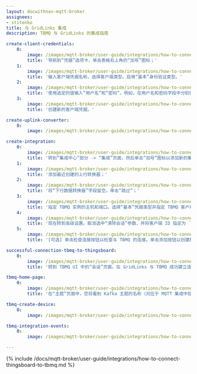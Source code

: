 ```yaml
---
layout: docwithnav-mqtt-broker
assignees:
- stitenko
title: 与 GridLinks 集成
description: TBMQ 与 GridLinks 的集成指南

create-client-credentials:
    0:
        image: /images/mqtt-broker/user-guide/integrations/how-to-connect-tbqm-to-thingsboard/tbmq-add-client-credentials-1-pe.png
        title: '导航到“凭据”选项卡，单击表格右上角的“加号”图标；'
    1:
        image: /images/mqtt-broker/user-guide/integrations/how-to-connect-tbqm-to-thingsboard/tbmq-add-client-credentials-2-pe.png
        title: '输入客户端凭据名称，选择客户端类型。启用“基本”身份验证类型。'
    2:
        image: /images/mqtt-broker/user-guide/integrations/how-to-connect-tbqm-to-thingsboard/tbmq-add-client-credentials-3-pe.png
        title: '使用选定的值输入“用户名”和“密码”。例如，在用户名和密码字段中分别使用 `tb-pe` 和 `secret` 值。单击“添加”以保存凭据。'
    3:
        image: /images/mqtt-broker/user-guide/integrations/how-to-connect-tbqm-to-thingsboard/tbmq-add-client-credentials-4-pe.png
        title: '创建新的客户端凭据。'

create-uplink-converter:
    0:
        image: /images/mqtt-broker/user-guide/integrations/how-to-connect-tbqm-to-thingsboard/tbmq-uplink-converter-tbel-1-pe.png

create-integration:
    0:
        image: /images/mqtt-broker/user-guide/integrations/how-to-connect-tbqm-to-thingsboard/tbmq-integration-add-integration-1-pe.png
        title: '转到“集成中心”部分 -> “集成”页面，然后单击“加号”图标以添加新的集成。将其命名为“MQTT 集成”，选择类型“MQTT”；'
    1:
        image: /images/mqtt-broker/user-guide/integrations/how-to-connect-tbqm-to-thingsboard/tbmq-integration-add-integration-2-pe.png
        title: '添加最近创建的上行转换器；'
    2:
        image: /images/mqtt-broker/user-guide/integrations/how-to-connect-tbqm-to-thingsboard/tbmq-integration-add-integration-3-pe.png
        title: '将“下行数据转换器”字段留空。单击“跳过”；'
    3:
        image: /images/mqtt-broker/user-guide/integrations/how-to-connect-tbqm-to-thingsboard/tbmq-integration-add-integration-4-pe.png
        title: '指定 TBMQ 实例的主机和端口。选择“基本”凭据类型并指定 TBMQ 客户端凭据。添加主题过滤器：“tb/mqtt-integration-tutorial/sensors/+/temperature”，并选择高于 0 的 MQTT QoS 级别；'
    4:
        image: /images/mqtt-broker/user-guide/integrations/how-to-connect-tbqm-to-thingsboard/tbmq-integration-add-integration-5-pe.png
        title: '现在转到高级设置。取消选中“清除会话”参数，并将客户端 ID 指定为 `tbpeintegration`；'
    5:
        image: /images/mqtt-broker/user-guide/integrations/how-to-connect-tbqm-to-thingsboard/tbmq-integration-add-integration-6-pe.png
        title: '[可选] 单击检查连接按钮以检查与 TBMQ 的连接。单击添加按钮以创建集成。'

successful-connection-tbmq-to-thingsboard:
    0:
        image: /images/mqtt-broker/user-guide/integrations/how-to-connect-tbqm-to-thingsboard/tbmq-sessions-1-pe.png
        title: '转到 TBMQ UI 中的“会话”页面。在 GridLinks 与 TBMQ 成功建立连接后，我们将看到一个新的会话及其状态 - “已连接”。'

tbmq-home-page:
    0:
        image: /images/mqtt-broker/user-guide/integrations/how-to-connect-tbqm-to-thingsboard/tbmq-home-page-1-pe.png
        title: '在“主题”页面中，您将看到 Kafka 主题的名称（对应于 MQTT 集成中指定的客户端 ID）、分区数、复制因子和主题大小。'

tbmq-create-device:
    0:
        image: /images/mqtt-broker/user-guide/integrations/how-to-connect-tbqm-to-thingsboard/tbmq-create-device-1-pe.png

tbmq-integration-events:
    0:
        image: /images/mqtt-broker/user-guide/integrations/how-to-connect-tbqm-to-thingsboard/tbmq-integration-events-1-pe.png

---
```


{% include /docs/mqtt-broker/user-guide/integrations/how-to-connect-thingsboard-to-tbmq.md %}